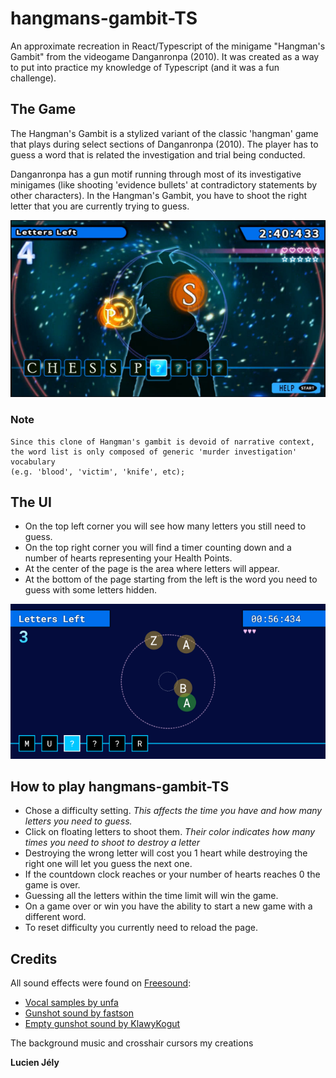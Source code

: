 # hangmans-gambit-TS

An approximate recreation in React/Typescript of the minigame "Hangman's Gambit" from the videogame Danganronpa (2010). 
It was created as a way to put into practice my knowledge of Typescript (and it was a fun challenge).

## The Game

The Hangman's Gambit is a stylized variant of the classic 'hangman' game that plays during select sections of Danganronpa (2010). 
The player has to guess a word that is related the investigation and trial being conducted. 

Danganronpa has a gun motif running through most of its investigative minigames (like shooting 'evidence bullets' at contradictory statements by other characters). In the Hangman's Gambit, you have to shoot the right letter that you are currently trying to guess.

![A screenshot of the minigame in Danganropa: Trigger Happy Havoc](./readme_media/dr1.png)

### Note 
```
Since this clone of Hangman's gambit is devoid of narrative context, 
the word list is only composed of generic 'murder investigation' vocabulary 
(e.g. 'blood', 'victim', 'knife', etc);
```

## The UI
- On the top left corner you will see how many letters you still need to guess.
- On the top right corner you will find a timer counting down and a number of hearts representing your Health Points.
- At the center of the page is the area where letters will appear.
- At the bottom of the page starting from the left is the word you need to guess with some letters hidden.

![A screenshot of hangmans-gambit-TS](./readme_media/hangmans-gambit-TS.png)

## How to play hangmans-gambit-TS

- Chose a difficulty setting. 
    *This affects the time you have and how many letters you need to guess.*
- Click on floating letters to shoot them. 
    *Their color indicates how many times you need to shoot to destroy a letter*
- Destroying the wrong letter will cost you 1 heart while destroying the right one will let you guess the next one.
- If the countdown clock reaches or your number of hearts reaches 0 the game is over.
- Guessing all the letters within the time limit will win the game.
- On a game over or win you have the ability to start a new game with a different word.
- To reset difficulty you currently need to reload the page.

## Credits

All sound effects were found on [Freesound](https://www.freesound.org):
- [Vocal samples by unfa](https://freesound.org/people/unfa/packs/9633/)
- [Gunshot sound by fastson](https://freesound.org/people/fastson/sounds/50618/)
- [Empty gunshot sound by KlawyKogut](https://freesound.org/people/KlawyKogut/sounds/154934/)

The background music and crosshair cursors my creations

**Lucien Jély**
